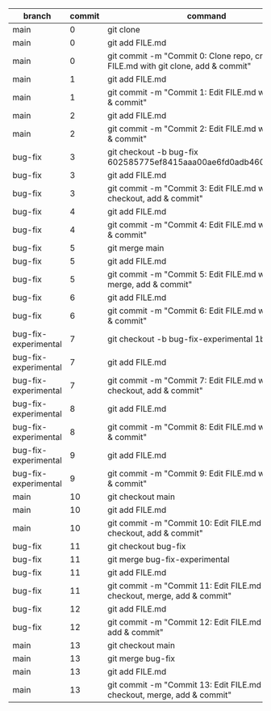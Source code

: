 | branch               | commit | command                                                                           |
|----------------------|--------|-----------------------------------------------------------------------------------|
| main                 | 0      | git clone <URL>                                                                   |
| main                 | 0      | git add FILE.md                                                                   |
| main                 | 0      | git commit -m "Commit 0: Clone repo, create FILE.md with git clone, add & commit" |
| main                 | 1      | git add FILE.md                                                                   |
| main                 | 1      | git commit -m "Commit 1: Edit FILE.md with git add & commit"                      |
| main                 | 2      | git add FILE.md                                                                   |
| main                 | 2      | git commit -m "Commit 2: Edit FILE.md with git add & commit"                      |
| bug-fix              | 3      | git checkout -b bug-fix 602585775ef8415aaa00ae6fd0adb460221e69d9                  |
| bug-fix              | 3      | git add FILE.md                                                                   |
| bug-fix              | 3      | git commit -m "Commit 3: Edit FILE.md with git checkout, add & commit"            |
| bug-fix              | 4      | git add FILE.md                                                                   |
| bug-fix              | 4      | git commit -m "Commit 4: Edit FILE.md with git add & commit"                      |
| bug-fix              | 5      | git merge main                                                                    |
| bug-fix              | 5      | git add FILE.md                                                                   |
| bug-fix              | 5      | git commit -m "Commit 5: Edit FILE.md with git merge, add & commit"               |
| bug-fix              | 6      | git add FILE.md                                                                   |
| bug-fix              | 6      | git commit -m "Commit 6: Edit FILE.md with git add & commit"                      |
| bug-fix-experimental | 7      | git checkout -b bug-fix-experimental 1b72ca1                                      |
| bug-fix-experimental | 7      | git add FILE.md                                                                   |
| bug-fix-experimental | 7      | git commit -m "Commit 7: Edit FILE.md with git checkout, add & commit"            |
| bug-fix-experimental | 8      | git add FILE.md                                                                   |
| bug-fix-experimental | 8      | git commit -m "Commit 8: Edit FILE.md with git add & commit"                      |
| bug-fix-experimental | 9      | git add FILE.md                                                                   |
| bug-fix-experimental | 9      | git commit -m "Commit 9: Edit FILE.md with git add & commit"                      |
| main                 | 10     | git checkout main                                                                 |
| main                 | 10     | git add FILE.md                                                                   |
| main                 | 10     | git commit -m "Commit 10: Edit FILE.md with git checkout, add & commit"           |
| bug-fix              | 11     | git checkout bug-fix                                                              |
| bug-fix              | 11     | git merge bug-fix-experimental                                                    |     
| bug-fix              | 11     | git add FILE.md                                                                   |
| bug-fix              | 11     | git commit -m "Commit 11: Edit FILE.md with git checkout, merge, add & commit"    |
| bug-fix              | 12     | git add FILE.md                                                                   |
| bug-fix              | 12     | git commit -m "Commit 12: Edit FILE.md with git add & commit"                     |                                                                |
| main                 | 13     | git checkout main                                                                 |
| main                 | 13     | git merge bug-fix                                                                 |         
| main                 | 13     | git add FILE.md                                                                   |
| main                 | 13     | git commit -m "Commit 13: Edit FILE.md with git checkout, merge, add & commit"    |                  |


